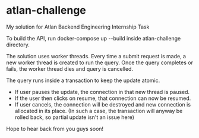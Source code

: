 # atlan-challenge
My solution for Atlan Backend Engineering Internship Task

To build the API, run docker-compose up --build  inside atlan-challenge directory.

The solution uses worker threads. Every time a submit request is made, a new worker thread is created to run the query. 
Once the query completes or fails, the worker thread dies and query is cancelled.

The query runs inside a transaction to keep the update atomic. 
- If user pauses the update, the connection in that new thread is paused.
- If the user then clicks on resume, that connection can now be resumed.
- If user cancels, the connection will be destroyed and new connection is allocated in its place. 
    (In such a case, the transaction will anyway be rolled back, so partial update isn't an issue here)
    
 Hope to hear back from you guys soon!
